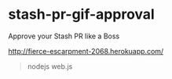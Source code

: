 stash-pr-gif-approval
=====================

Approve your Stash PR like a Boss

http://fierce-escarpment-2068.herokuapp.com/


>nodejs web.js
